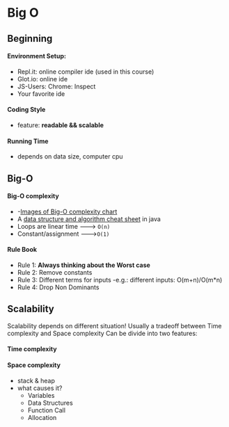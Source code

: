 # Big O

## Beginning
#### Environment Setup:
* Repl.it: online compiler ide (used in this course)
* Glot.io: online ide
* JS-Users: Chrome: Inspect
* Your favorite ide

#### Coding Style
* feature: **readable && scalable**

#### Running Time
* depends on data size, computer cpu

## Big-O
#### Big-O complexity
* -[Images of Big-O complexity chart](https://cdn-images-1.medium.com/max/1500/1*5ZLci3SuR0zM_QlZOADv8Q.jpeg)
* A [data structure and algorithm cheat sheet](https://algs4.cs.princeton.edu/cheatsheet/) in java
* Loops are linear time ---> `O(n)`
* Constant/assignment --->`O(1)`

#### Rule Book
* Rule 1: **Always thinking about the Worst case**
* Rule 2: Remove constants
* Rule 3: Different terms for inputs
  -e.g.: different inputs: O(m+n)/O(m*n)
* Rule 4: Drop Non Dominants

## Scalability
Scalability depends on different situation!
Usually a tradeoff between Time complexity and Space complexity
Can be divide into two features:

#### Time complexity


#### Space complexity
* stack & heap
* what causes it?
  - Variables
  - Data Structures
  - Function Call
  - Allocation
